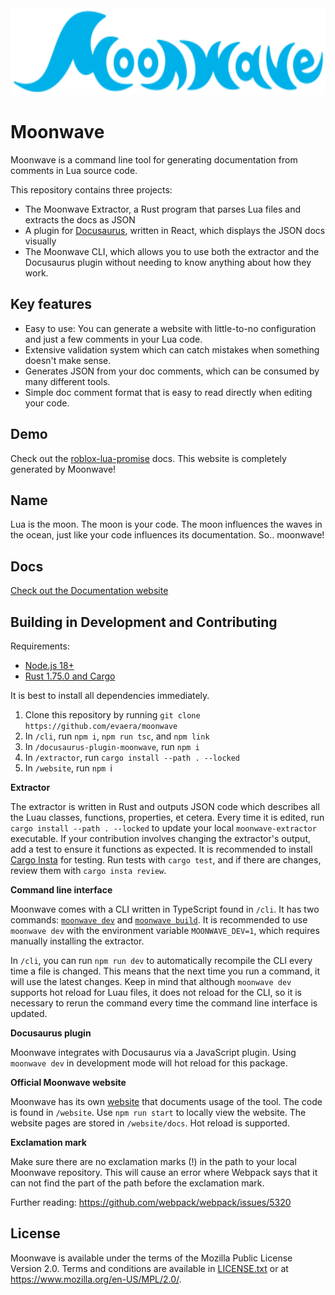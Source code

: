 <div align="center">
    <img src="brand/moonwave.svg" alt="Moonwave" height="139" />
</div>

# Moonwave

Moonwave is a command line tool for generating documentation from comments in Lua source code.

This repository contains three projects:
- The Moonwave Extractor, a Rust program that parses Lua files and extracts the docs as JSON
- A plugin for [Docusaurus](https://docusaurus.io/), written in React, which displays the JSON docs visually
- The Moonwave CLI, which allows you to use both the extractor and the Docusaurus plugin without needing to know anything about how they work.

## Key features

- Easy to use: You can generate a website with little-to-no configuration and just a few comments in your Lua code.
- Extensive validation system which can catch mistakes when something doesn't make sense.
- Generates JSON from your doc comments, which can be consumed by many different tools.
- Simple doc comment format that is easy to read directly when editing your code.

## Demo

Check out the [roblox-lua-promise](https://eryn.io/roblox-lua-promise/api/Promise) docs. This website is completely generated by Moonwave!

## Name

Lua is the moon. The moon is your code. The moon influences the waves in the ocean, just like your code influences its documentation. So.. moonwave!

## Docs

[Check out the Documentation website](https://eryn.io/moonwave/)

## Building in Development and Contributing

Requirements:
- [Node.js 18+](https://nodejs.org/en/)
- [Rust 1.75.0 and Cargo](https://rustup.rs/)

It is best to install all dependencies immediately.
1. Clone this repository by running `git clone https://github.com/evaera/moonwave`
2. In `/cli`, run `npm i`, `npm run tsc`, and `npm link`
3. In `/docusaurus-plugin-moonwave`, run `npm i`
4. In `/extractor`, run `cargo install --path . --locked`
5. In `/website`, run `npm `i

**Extractor**

The extractor is written in Rust and outputs JSON code which describes all the Luau classes, functions, properties, et cetera. Every time it is edited, run `cargo install --path . --locked` to update your local `moonwave-extractor` executable. If your contribution involves changing the extractor's output, add a test to ensure it functions as expected. It is recommended to install [Cargo Insta](https://insta.rs/docs/cli/) for testing. Run tests with `cargo test`, and if there are changes, review them with `cargo insta review`.

**Command line interface**

Moonwave comes with a CLI written in TypeScript found in `/cli`. It has two commands: [`moonwave dev`](https://eryn.io/moonwave/docs/intro#use-moonwave-with-your-project) and [`moonwave build`](https://eryn.io/moonwave/docs/Publishing). It is recommended to use `moonwave dev` with the environment variable `MOONWAVE_DEV=1`, which requires manually installing the extractor.

In `/cli`, you can run `npm run dev` to automatically recompile the CLI every time a file is changed. This means that the next time you run a command, it will use the latest changes. Keep in mind that although `moonwave dev` supports hot reload for Luau files, it does not reload for the CLI, so it is necessary to rerun the command every time the command line interface is updated.

**Docusaurus plugin**

Moonwave integrates with Docusaurus via a JavaScript plugin. Using `moonwave dev` in development mode will hot reload for this package.

**Official Moonwave website**

Moonwave has its own [website](https://eryn.io/moonwave/) that documents usage of the tool. The code is found in `/website`. Use `npm run start` to locally view the website. The website pages are stored in `/website/docs`. Hot reload is supported.

**Exclamation mark**

Make sure there are no exclamation marks (!) in the path to your local Moonwave repository. This will cause an error where Webpack says that it can not find the part of the path before the exclamation mark.

Further reading: https://github.com/webpack/webpack/issues/5320

## License

Moonwave is available under the terms of the Mozilla Public License Version 2.0. Terms and conditions are available in [LICENSE.txt](LICENSE.txt) or at <https://www.mozilla.org/en-US/MPL/2.0/>.
